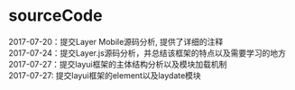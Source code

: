 # sourceCode
2017-07-20：提交Layer Mobile源码分析, 提供了详细的注释   
2017-07-24：提交Layer.js源码分析，并总结该框架的特点以及需要学习的地方   
2017-07-27：提交layui框架的主体结构分析以及模块加载机制   
2017-07-27: 提交layui框架的element以及laydate模块
